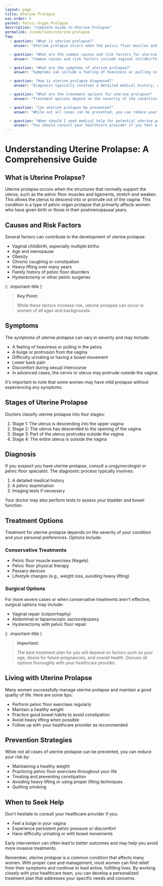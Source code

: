 ```yaml
---
layout: page
title: Uterine Prolapse
nav_order: 5
parent: Pelvic Organ Prolapse
description: "Complete Guide to Uterine Prolapse"
permalink: /conditions/uterine-prolapse
faq:
  - question: "What is uterine prolapse?"
    answer: "Uterine prolapse occurs when the pelvic floor muscles and ligaments supporting the uterus stretch and weaken, allowing the uterus to descend into or protrude out of the vagina. It's a type of pelvic organ prolapse that primarily affects women who have given birth or those in their postmenopausal years."

  - question: "What are the common causes and risk factors for uterine prolapse?"
    answer: "Common causes and risk factors include vaginal childbirth (especially multiple births), age and menopause, obesity, chronic coughing or constipation, heavy lifting over many years, family history of pelvic floor disorders, and hysterectomy or other pelvic surgeries."

  - question: "What are the symptoms of uterine prolapse?"
    answer: "Symptoms can include a feeling of heaviness or pulling in the pelvis, a bulge or protrusion from the vagina, difficulty urinating or having a bowel movement, lower back pain, discomfort during sexual intercourse, and in advanced cases, the cervix or uterus may protrude outside the vagina. However, some women with mild prolapse may not experience any symptoms."

  - question: "How is uterine prolapse diagnosed?"
    answer: "Diagnosis typically involves a detailed medical history, a pelvic examination, and possibly imaging tests. Your doctor may also perform tests to assess your bladder and bowel function. It's best to consult a urogynecologist or pelvic floor specialist for accurate diagnosis."

  - question: "What are the treatment options for uterine prolapse?"
    answer: "Treatment options depend on the severity of the condition and personal preferences. Conservative treatments include pelvic floor muscle exercises (Kegels), pelvic floor physical therapy, pessary devices, and lifestyle changes. For more severe cases, surgical options may include vaginal repair, laparoscopic/robotic mesh sacrocolpopexy, and/or hysterectomy with pelvic floor repair."

  - question: "Can uterine prolapse be prevented?"
    answer: "While not all cases can be prevented, you can reduce your risk by maintaining a healthy weight, practicing pelvic floor exercises throughout your life, treating and preventing constipation, avoiding heavy lifting or using proper lifting techniques, and quitting smoking."

  - question: "When should I seek medical help for potential uterine prolapse?"
    answer: "You should consult your healthcare provider if you feel a bulge in your vagina, experience persistent pelvic pressure or discomfort, or have difficulty urinating or with bowel movements. Early intervention can often lead to better outcomes and may help avoid more invasive treatments."
---
```


# Understanding Uterine Prolapse: A Comprehensive Guide

## What is Uterine Prolapse?

Uterine prolapse occurs when the structures that normally support the uterus, such as the pelvic floor muscles and ligaments, stretch and weaken. This allows the uterus to descend into or protrude out of the vagina. This condition is a type of pelvic organ prolapse that primarily affects women who have given birth or those in their postmenopausal years.

## Causes and Risk Factors

Several factors can contribute to the development of uterine prolapse:

- Vaginal childbirth, especially multiple births
- Age and menopause
- Obesity
- Chronic coughing or constipation
- Heavy lifting over many years
- Family history of pelvic floor disorders
- Hysterectomy or other pelvic surgeries

{: .important-title }
> **Key Point:** 
>
> While these factors increase risk, uterine prolapse can occur in women of all ages and backgrounds.

## Symptoms

The symptoms of uterine prolapse can vary in severity and may include:

- A feeling of heaviness or pulling in the pelvis
- A bulge or protrusion from the vagina
- Difficulty urinating or having a bowel movement
- Lower back pain
- Discomfort during sexual intercourse
- In advanced cases, the cervix or uterus may protrude outside the vagina

It's important to note that some women may have mild prolapse without experiencing any symptoms.

## Stages of Uterine Prolapse

Doctors classify uterine prolapse into four stages:

1. Stage 1: The uterus is descending into the upper vagina
2. Stage 2: The uterus has descended to the opening of the vagina
3. Stage 3: Part of the uterus protrudes outside the vagina
4. Stage 4: The entire uterus is outside the vagina

## Diagnosis

If you suspect you have uterine prolapse, consult a urogynecologist or pelvic floor specialist. The diagnostic process typically involves:

1. A detailed medical history
2. A pelvic examination
3. Imaging tests if necessary

Your doctor may also perform tests to assess your bladder and bowel function.

## Treatment Options

Treatment for uterine prolapse depends on the severity of your condition and your personal preferences. Options include:

### Conservative Treatments

- Pelvic floor muscle exercises (Kegels)
- Pelvic floor physical therapy
- Pessary devices
- Lifestyle changes (e.g., weight loss, avoiding heavy lifting)

### Surgical Options

For more severe cases or when conservative treatments aren't effective, surgical options may include:

- Vaginal repair (colporrhaphy)
- Abdominal or laparoscopic sacrocolpopexy
- Hysterectomy with pelvic floor repair

{: .important-title }
> **Important:** 
> 
> The best treatment plan for you will depend on factors such as your age, desire for future pregnancies, and overall health. Discuss all options thoroughly with your healthcare provider.

## Living with Uterine Prolapse

Many women successfully manage uterine prolapse and maintain a good quality of life. Here are some tips:

- Perform pelvic floor exercises regularly
- Maintain a healthy weight
- Practice good bowel habits to avoid constipation
- Avoid heavy lifting when possible
- Follow up with your healthcare provider as recommended

## Prevention Strategies

While not all cases of uterine prolapse can be prevented, you can reduce your risk by:

- Maintaining a healthy weight
- Practicing pelvic floor exercises throughout your life
- Treating and preventing constipation
- Avoiding heavy lifting or using proper lifting techniques
- Quitting smoking

## When to Seek Help

Don't hesitate to consult your healthcare provider if you:

- Feel a bulge in your vagina
- Experience persistent pelvic pressure or discomfort
- Have difficulty urinating or with bowel movements

Early intervention can often lead to better outcomes and may help you avoid more invasive treatments.

Remember, uterine prolapse is a common condition that affects many women. With proper care and management, most women can find relief from their symptoms and continue to lead active, fulfilling lives. By working closely with your healthcare team, you can develop a personalized treatment plan that addresses your specific needs and concerns.